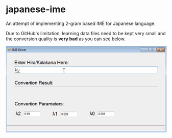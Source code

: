 # japanese-ime

An attempt of implementing 2-gram based IME for Japanese language.

Due to GitHub's limitation, learning data files need to be kept very small and the conversion quality is **very bad** as you can see below.

![Demo](demo.gif)
